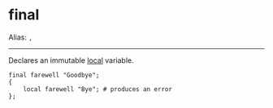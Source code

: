 # final

Alias: `,`

---

Declares an immutable [local](local) variable.

    final farewell "Goodbye";
    {
        local farewell "Bye"; # produces an error
    };
